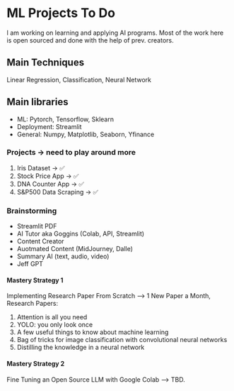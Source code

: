 # ML Projects To Do 

I am working on learning and applying AI programs. Most of the work here is open sourced and done with the help of prev. creators. 

## Main Techniques

Linear Regression, Classification, Neural Network 

## Main libraries

- ML: Pytorch, Tensorflow, Sklearn 
- Deployment: Streamlit
- General: Numpy, Matplotlib, Seaborn, Yfinance 

### Projects -> need to play around more 

1. Iris Dataset -> :white_check_mark:
2. Stock Price App -> :white_check_mark:
3. DNA Counter App -> :white_check_mark: 
4. S&P500 Data Scraping -> :white_check_mark:

### Brainstorming
- Streamlit PDF 
- AI Tutor aka Goggins (Colab, API, Streamlit)
- Content Creator 
- Auotmated Content (MidJourney, Dalle)
- Summary AI (text, audio, video)
- Jeff GPT 

#### Mastery Strategy 1 

Implementing Research Paper From Scratch --> 1 New Paper a Month, Research Papers:

1. Attention is all you need
2. YOLO: you only look once
3. A few useful things to know about machine learning 
4. Bag of tricks for image classification with convolutional neural networks
5. Distilling the knowledge in a neural network 

#### Mastery Strategy 2 
Fine Tuning an Open Source LLM with Google Colab --> TBD.
